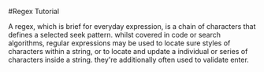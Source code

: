 #Regex Tutorial

A regex, which is brief for everyday expression, is a chain of characters that defines a selected seek pattern. whilst covered in code or search algorithms, regular expressions may be used to locate sure styles of characters within a string, or to locate and update a individual or series of characters inside a string. they're additionally often used to validate enter.